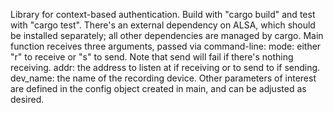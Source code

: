 Library for context-based authentication.
Build with "cargo build" and test with "cargo test".  There's an external dependency on ALSA, which should be installed separately; all other dependencies are managed by cargo.
Main function receives three arguments, passed via command-line:
    mode: either "r" to receive or "s" to send.  Note that send will fail if there's nothing receiving.
    addr: the address to listen at if receiving or to send to if sending.
    dev_name: the name of the recording device.
Other parameters of interest are defined in the config object created in main, and can be adjusted as desired.